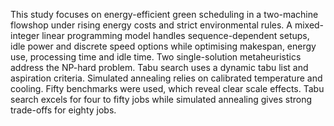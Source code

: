 This study focuses on energy-efficient green scheduling in a two-machine flowshop under rising energy costs and strict environmental rules. A mixed-integer linear programming model handles sequence-dependent setups, idle power and discrete speed options while optimising makespan, energy use, processing time and idle time. Two single-solution metaheuristics address the NP-hard problem. Tabu search uses a dynamic tabu list and aspiration criteria. Simulated annealing relies on calibrated temperature and cooling. Fifty benchmarks were used, which reveal clear scale effects. Tabu search excels for four to fifty jobs while simulated annealing gives strong trade-offs for eighty jobs.
